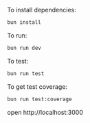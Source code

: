 To install dependencies:
```sh
bun install
```

To run:
```sh
bun run dev
```

To test:
```sh
bun run test
```

To get test coverage:
```sh
bun run test:coverage
```

open http://localhost:3000
